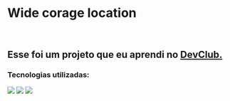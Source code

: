 <h1>Wide corage location</h1>
<br>

<h2>Esse foi um projeto que eu aprendi no <a href="https://rodolfomori.com.br/devclub">DevClub.</a></h2>

<h3>Tecnologias utilizadas:</h3>
<img src="https://img.shields.io/badge/HTML5-E34F26?style=for-the-badge&logo=html5&logoColor=white"/>
<img src="https://img.shields.io/badge/CSS3-1572B6?style=for-the-badge&logo=css3&logoColor=white" />


<img src="https://github.com/Karine-Timoteo/Wide-Corage-Location/blob/master/img/desktop..jpeg?raw=true">

